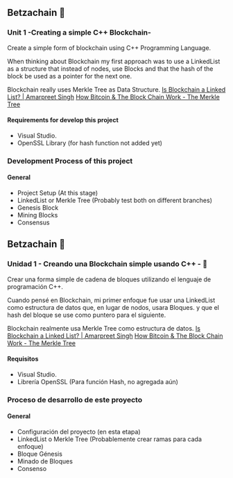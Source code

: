 ## Betzachain 🚀

### Unit 1 -Creating a simple C++ Blockchain-

Create a simple form of blockchain using C++ Programming Language. 

When thinking about Blockchain my first approach was to use a LinkedList as a structure that instead of nodes, use Blocks
and that the hash of the block be used as a pointer for the next one. 

Blockchain really uses Merkle Tree as Data Structure. 
[Is Blockchain a Linked List? | Amarpreet Singh](https://medium.com/brandlitic/difference-between-blockchain-vs-linked-list-c8901ce1ca96)
[How Bitcoin & The Block Chain Work - The Merkle Tree](https://www.youtube.com/watch?v=fFmN5TPj8Qk&ab_channel=TechNance)

#### Requirements for develop this project

- Visual Studio. 
- OpenSSL Library (for hash function not added yet)


### Development Process of this project 

#### General

- Project Setup (At this stage)
- LinkedList or Merkle Tree (Probably test both on different branches)
- Genesis Block 
- Mining Blocks 
- Consensus 


##  Betzachain 🚀

###  Unidad 1 - Creando una Blockchain simple usando C++ - 🚀

Crear una forma simple de cadena de bloques utilizando el lenguaje de programación C++.

Cuando pensé en Blockchain, mi primer enfoque fue usar una LinkedList como estructura de datos que, en lugar de nodos, usara Bloques.
y que el hash del bloque se use como puntero para el siguiente.

Blockchain realmente usa Merkle Tree como estructura de datos.
[Is Blockchain a Linked List? | Amarpreet Singh](https://medium.com/brandlitic/difference-between-blockchain-vs-linked-list-c8901ce1ca96)
[How Bitcoin & The Block Chain Work - The Merkle Tree](https://www.youtube.com/watch?v=fFmN5TPj8Qk&ab_channel=TechNance)

#### Requisitos

- Visual Studio. 
- Librería OpenSSL (Para función Hash, no agregada aún)

### Proceso de desarrollo de este proyecto 
#### General

- Configuración del proyecto (en esta etapa)
- LinkedList o Merkle Tree (Probablemente crear ramas para cada enfoque)
- Bloque Génesis
- Minado de Bloques
- Consenso